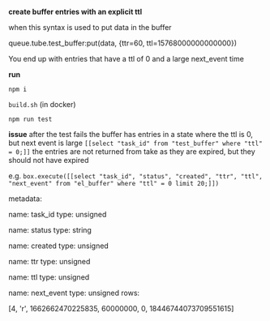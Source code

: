 **create buffer entries with an explicit ttl**

when this syntax is used to put data in the buffer

queue.tube.test_buffer:put(data, {ttr=60, ttl=15768000000000000})

You end up with entries that have a ttl of 0 and a large next_event time

**run**

`npm i`

`build.sh` (in docker)

`npm run test`

**issue**
after the test fails the buffer has entries in a state where the ttl is 0, but next event is large
`[[select "task_id" from "test_buffer" where "ttl" = 0;]]` 
the entries are not returned from take as they are expired, but they should not have expired

e.g.
`box.execute([[select "task_id", "status", "created", "ttr", "ttl", "next_event" from "el_buffer" where "ttl" = 0 limit 20;]])`

metadata:

name: task_id
type: unsigned

name: status
type: string

name: created
type: unsigned

name: ttr
type: unsigned

name: ttl
type: unsigned

name: next_event
type: unsigned
rows:

[4, 'r', 1662662470225835, 60000000, 0, 18446744073709551615]